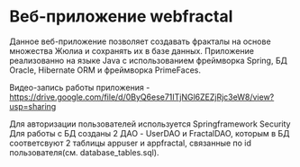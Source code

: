# Веб-приложение webfractal

Данное веб-приложение позволяет создавать фракталы на основе множества Жюлиа и сохранять их в базе данных.
Приложение реализованно на языке Java с использованием фреймворка Spring, БД Oracle, Hibernate ORM и фреймворка PrimeFaces.

Видео-запись работы приложения - https://drive.google.com/file/d/0ByQ6ese71ITjNGl6ZEZjRjc3eW8/view?usp=sharing

Для авторизации пользователей используется Springframework Security
Для работы с БД созданы 2 ДАО - UserDAO и FractalDAO, которым в БД соответсвуют
2 таблицы appuser и appfractal, связанные по id пользователя(см. database_tables.sql).
